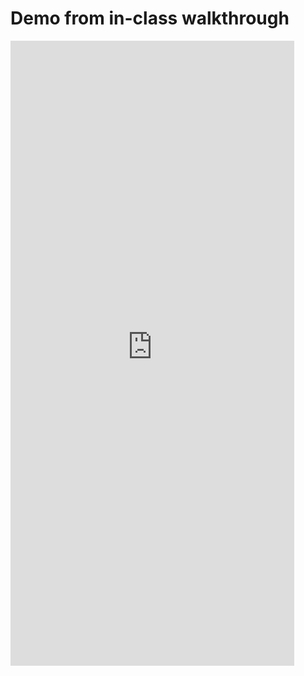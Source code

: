 # Demo from in-class walkthrough

<iframe src="https://carnegiemellon.maps.arcgis.com/apps/instant/nearby/index.html?appid=3cde54167d194b3dbe1bf30fb5cbc227" width="90%" height="1000" frameborder="0" style="border:0" allowfullscreen>iFrames are not supported on this page.</iframe>
